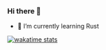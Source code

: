 ### Hi there 👋

- 🦀 I’m currently learning Rust

[![wakatime stats](https://github-readme-stats.vercel.app/api/wakatime?username=j7a3SM6hs29n28w2&theme=midnight-purple&v=?&layout=compact&langs_count=5)](https://github.com/anuraghazra/github-readme-stats)
<!--
**Gaareth/Gaareth** is a ✨ _special_ ✨ repository because its `README.md` (this file) appears on your GitHub profile.

Here are some ideas to get you started:

- 🔭 I’m currently working on ...
- 🌱 I’m currently learning ...
- 👯 I’m looking to collaborate on ...
- 🤔 I’m looking for help with ...
- 💬 Ask me about ...
- 📫 How to reach me: ...
- 😄 Pronouns: ...
- ⚡ Fun fact: ...
-->
